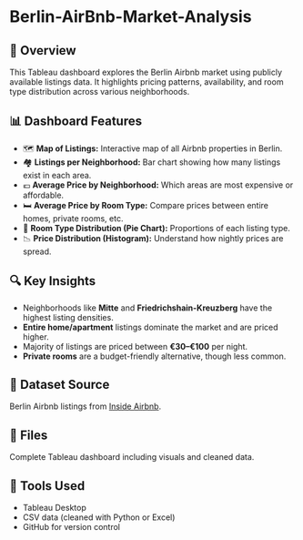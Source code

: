 # Berlin-AirBnb-Market-Analysis
## 📌 Overview  
This Tableau dashboard explores the Berlin Airbnb market using publicly available listings data. It highlights pricing patterns, availability, and room type distribution across various neighborhoods.

## 📊 Dashboard Features  
- 🗺️ **Map of Listings:** Interactive map of all Airbnb properties in Berlin.  
- 🏘️ **Listings per Neighborhood:** Bar chart showing how many listings exist in each area.  
- 💶 **Average Price by Neighborhood:** Which areas are most expensive or affordable.  
- 🛏️ **Average Price by Room Type:** Compare prices between entire homes, private rooms, etc.  
- 🧁 **Room Type Distribution (Pie Chart):** Proportions of each listing type.  
- 📉 **Price Distribution (Histogram):** Understand how nightly prices are spread.

## 🔍 Key Insights  
- Neighborhoods like **Mitte** and **Friedrichshain-Kreuzberg** have the highest listing densities.  
- **Entire home/apartment** listings dominate the market and are priced higher.  
- Majority of listings are priced between **€30–€100** per night.  
- **Private rooms** are a budget-friendly alternative, though less common.

## 📂 Dataset Source  
Berlin Airbnb listings from [Inside Airbnb](http://insideairbnb.com/get-the-data.html).  


## 📁 Files  
Complete Tableau dashboard including visuals and cleaned data.  

## 🧰 Tools Used  
- Tableau Desktop  
- CSV data (cleaned with Python or Excel)  
- GitHub for version control

